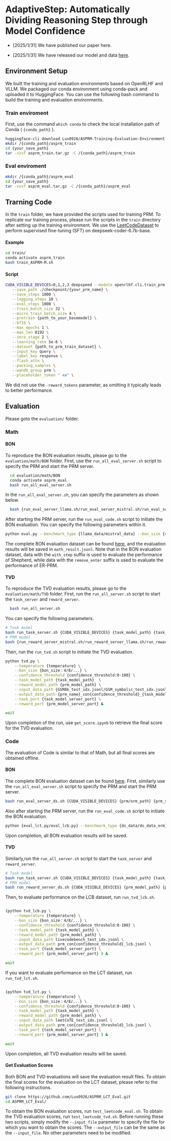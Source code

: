 # AdaptiveStep: Automatically Dividing Reasoning Step through Model Confidence

  - [2025/1/31]  We have published our paper here.
  
  - [2025/1/31]  We have released our model and data [here](https://huggingface.co/Lux0926).
  
## Environment Setup
  
  We built the training and evaluation environments based on OpenRLHF and VLLM. We packaged our conda environment using conda-pack and uploaded it to HuggingFace. You can use the following bash command to build the training and evaluation environments.
  
### Train enviroment

First, use the command `which conda` to check the local installation path of Conda ( `{conda_path}` ).
  ```bash
  huggingface-cli download Lux0926/ASPRM-Training-Evaluation-Environment --local-dir {your_save_path}
  mkdir /{conda_path}/asprm_train
  cd {your_save_path}
  tar -xzvf asprm_train.tar.gz -C /{conda_path}/asprm_train
  ```

### Eval enviroment
  ```bash
  mkdir /{conda_path}/asprm_eval
  cd {your_save_path}
  tar -xzvf asprm_eval.tar.gz -C /{conda_path}/asprm_eval
  ```

## Trarning Code

In the `train` folder, we have provided the scripts used for training PRM. To replicate our training process, please run the scripts in the `train` directory after setting up the training environment. We use the [LeetCodeDataset](https://github.com/newfacade/LeetCodeDataset) to perform supervised fine-tuning (SFT) on deepseek-coder-6.7b-base.

#### Example

  ```bash
  cd train/
  conda activate asprm_train
  bash train_ASPRM-M.sh
  ```
#### Script 
```bash
CUDA_VISIBLE_DEVICES=0,1,2,3 deepspeed --module openrlhf.cli.train_prm \
   --save_path ./checkpoint/{your_prm_name} \
   --save_steps 1000 \
   --logging_steps 10 \
   --eval_steps 1000 \
   --train_batch_size 32 \
   --micro_train_batch_size 4 \
   --pretrain {path_to_your_basemodel} \
   --bf16 \
   --max_epochs 1 \
   --max_len 8192 \
   --zero_stage 2 \
   --learning_rate 5e-6 \
   --dataset {path_to_prm_train_dataset} \
   --input_key query \
   --label_key response \
   --flash_attn \
   --packing_samples \
   --wandb_group prm \
   --placeholder_token " ки" \
```
We did not use the `-reward_tokens` parameter, as omitting it typically leads to better performance. 
  
## Evaluation

Please goto the `evaluation/` folder.

### Math
#### BON
To reproduce the BON evaluation results, please go to the `evaluation/math/BON` folder. First, use the `run_all_eval_server.sh` script to specify the PRM and start the PRM server.
```bash
  cd evaluation/math/BON
  conda activate asprm_eval
  bash run_all_eval_server.sh
```
In the `run_all_eval_server.sh`, you can specify the parameters as shown below.
```bash
  bash {run_eval_server_llama.sh/run_eval_server_mistral.sh/run_eval_server_er_prm.sh/run_eval_server_shepherd.sh} {CUDA_VISIBLE_DEVICES} {prm_path} {prm_server_port} &
```

After starting the PRM server, run the `run_eval_code.sh` script to initiate the BON evaluation. You can specify the following parameters within it.
```bash
python eval.py --benchmark_type {llama_data/mistral_data} --bon_size {4/8/16/32/64} --input_data_path {BON_Evaluation_Data_Path}  --reward_port {running_prm_server_port} --eval_type {confidence/hard/random} --dataset_type {gsm8k/math_500} --prm_model_path {prm_model_path} &
```
The complete BON evaluation dataset can be found [here](https://huggingface.co/datasets/Lux0926/ASPRM-BON-Evaluation-Dataset-Math), and the evaluation results will be saved in `math_result.jsonl`. Note that in the BON evaluation dataset, data with the `with_step` suffix is used to evaluate the performance of Shepherd, while data with the `remove_enter` suffix is used to evaluate the performance of ER-PRM.
#### TVD
To reproduce the TVD evaluation results, please go to the `evaluation/math/TVD` folder.
First, run the `run_all_server.sh` script to start the `task_server` and `reward_server`.
```bash
  bash run_all_server.sh
```
You can specify the following parameters.
```bash
# Task model
bash run_task_server.sh {CUDA_VISIBLE_DEVICES} {task_model_path} {task_model_server_port} {task_model_path} &
# PRM model
bash {run_reward_server_mistral.sh/run_reward_server_llama.sh/run_reward_server_er_prm.sh/run_reward_server_shepherd.sh} {CUDA_VISIBLE_DEVICES} {prm_model_path} {prm_model_server_port} &
```
Then, run the `run_tvd.sh` script to initiate the TVD evaluation.

```bash
python tvd.py \
    --temperature {temperature} \
    --bon_size {bon_size：4/8/...} \
    --confidence_threshold {confidence_threshold:0-100} \
    --task_model_path {task_model_path}  \
    --reward_model_path {prm_model_path} \
    --input_data_path {GSM8k_test_idx.jsonl/GSM_symbolic_test_idx.jsonl/math500_test_with_idx.jsonl} \
    --output_data_path {prm_name}_con{confidence_threshold}_{task_model_name}.jsonl \
    --task_port {task_model_server_port} \
    --reward_port {prm_model_server_port} &

wait
```
Upon completion of the run, use `get_score.ipynb` to retrieve the final score for the TVD evaluation.

### Code
The evaluation of Code is similar to that of Math, but all final scores are obtained offline.
#### BON
The complete BON evaluation dataset can be found [here](https://huggingface.co/datasets/Lux0926/ASPRM-BON-Evaluation-Dataset-Code). First, similarly use the `run_all_eval_server.sh` script to specify the PRM and start the PRM server.
```bash
bash run_eval_server_ds.sh {CUDA_VISIBLE_DEVICES} {prm/orm_path} {prm_server_port} &
```
Also after starting the PRM server, run the `run_eval_code.sh` script to initiate the BON evaluation.
```bash
python {eval_lct.py/eval_lcb.py} --benchmark_type {ds_data/ds_data_orm} --bon_size {4/8/16/32/64} --input_data_path {BON_Evaluation_Data_Path} --reward_port {running_prm_server_port} --eval_type {confidence/hard/random} --dataset_type {leetCoTE/LiveCodeBench} --prm_model_path {prm_model_path} &
```
Upon completion, all BON evaluation results will be saved.
#### TVD
Similarly,run the `run_all_server.sh` script to start the `task_server` and `reward_server`.
```bash
# Task model
bash run_task_server.sh {CUDA_VISIBLE_DEVICES} {task_model_path} {task_model_server_port} {task_model_path} &
# PRM model
bash run_reward_server_ds.sh {CUDA_VISIBLE_DEVICES} {prm_model_path} {prm_model_server_port} &
```
Then, to evaluate performance on the LCB dataset, run `run_tvd_lcb.sh`.
```bash

(python tvd_lcb.py \
    --temperature {temperature} \
    --bon_size {bon_size：4/8/...} \
    --confidence_threshold {confidence_threshold:0-100} \
    --task_model_path {task_model_path} \
    --reward_model_path {prm_model_path} \
    --input_data_path livecodebench_test_idx.jsonl \
    --output_data_path prm_con{confidence_threshold}_lcb.jsonl \
    --task_port {task_model_server_port} \
    --reward_port {prm_model_server_port} ) &

wait
```
If you want to evaluate performance on the LCT dataset, run `run_tvd_lct.sh`.
```bash

(python tvd_lct.py \
    --temperature {temperature} \
    --bon_size {bon_size：4/8/...} \
    --confidence_threshold {confidence_threshold:0-100} \
    --task_model_path {task_model_path} \
    --reward_model_path {prm_model_path} \
    --input_data_path leetCoTE_test_idx.jsonl \
    --output_data_path prm_con{confidence_threshold}_lcb.jsonl \
    --task_port {task_model_server_port} \
    --reward_port {prm_model_server_port} ) &

wait
```
Upon completion, all TVD evaluation results will be saved.
#### Get Evaluation Scores
Both BON and TVD evaluations will save the evaluation result files. To obtain the final scores for the evaluation on the LCT dataset, please refer to the following instructions.
```bash
git clone https://github.com/Lux0926/ASPRM_LCT_Eval.git
cd ASPRM_LCT_Eval/
```
To obtain the BON evaluation scores, run `test_leetcode_eval.sh`. To obtain the TVD evaluation scores, run `test_leetcode_tvd.sh`. 
Before running these two scripts, simply modify the `--input_file` parameter to specify the file for which you want to obtain the scores. The `--output_file` can be the same as the `--input_file`. No other parameters need to be modified.


